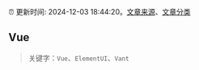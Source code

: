 :alarm_clock: 更新时间: 2024-12-03 18:44:20。[文章来源](/README.md)、[文章分类](/TAGS.md)

## Vue


> 关键字：`Vue`、`ElementUI`、`Vant`



